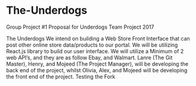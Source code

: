 # The-Underdogs
Group Project #1
Proposal for Underdogs Team Project 2017

The Underdogs
We intend on building a Web Store Front Interface that can post other online store data/products to our portal. We will be utilizing React.js library to build our user interface. We will utilize a Minimum of 2 web API’s, and they are as follow Ebay, and Walmart. 
Lanre (The Git Master), Henry, and Mojeed (The Project Manager), will be developing the back end of the project, whilst Olivia, Alex, and Mojeed will be developing the front end of the project. 
Testing the Fork





